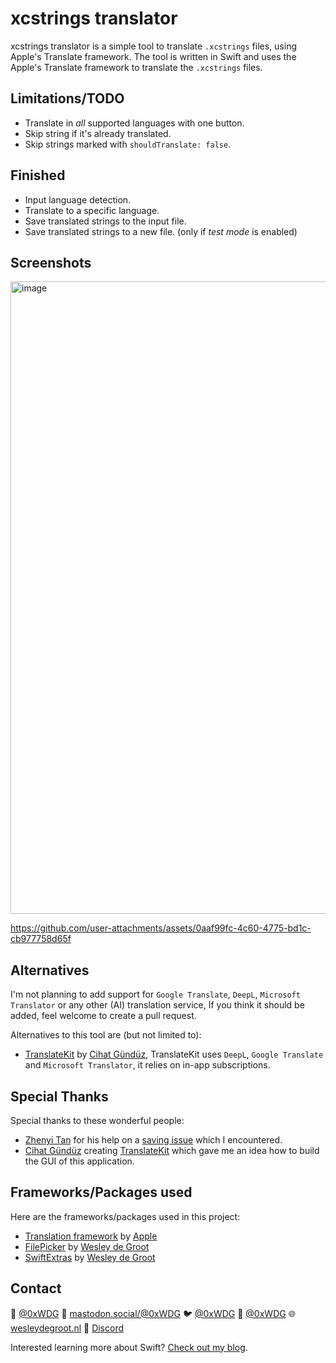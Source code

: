 # xcstrings translator

xcstrings translator is a simple tool to translate `.xcstrings` files, using Apple's Translate framework.
The tool is written in Swift and uses the Apple's Translate framework to translate the `.xcstrings` files.

## Limitations/TODO

- Translate in _all_ supported languages with one button.
- Skip string if it's already translated.
- Skip strings marked with `shouldTranslate: false`.

## Finished

- Input language detection.
- Translate to a specific language.
- Save translated strings to the input file.
- Save translated strings to a new file. (only if _test mode_ is enabled)

## Screenshots

<img width="1012" alt="image" src="https://github.com/user-attachments/assets/f4d1bb94-957c-40a8-a9c0-cb961047454a" />

https://github.com/user-attachments/assets/0aaf99fc-4c60-4775-bd1c-cb977758d65f

## Alternatives

I'm not planning to add support for `Google Translate`, `DeepL`, `Microsoft Translator` or any other (AI) translation service, If you think it should be added, feel welcome to create a pull request.

Alternatives to this tool are (but not limited to):
- [TranslateKit](https://translatekit.app) by [Cihat Gündüz](https://www.fline.dev/about/?ref=wesleydegroot.nl), TranslateKit uses `DeepL`, `Google Translate` and `Microsoft Translator`, it relies on in-app subscriptions.

## Special Thanks

Special thanks to these wonderful people:
- [Zhenyi Tan](https://andadinosaur.com) for his help on a [saving issue](https://mastodon.social/@zhenyi/113969196950076700) which I encountered.
- [Cihat Gündüz](https://www.fline.dev/about) creating [TranslateKit](https://translatekit.app) which gave me an idea how to build the GUI of this application.

## Frameworks/Packages used

Here are the frameworks/packages used in this project:
- [Translation framework](https://developer.apple.com/documentation/translation/) by [Apple](https://apple.com)
- [FilePicker](https://github.com/0xWDG/FilePicker) by [Wesley de Groot](https://wesleydegroot.nl)
- [SwiftExtras](https://github.com/0xWDG/SwiftExtras) by [Wesley de Groot](https://wesleydegroot.nl)

## Contact

🦋 [@0xWDG](https://bsky.app/profile/0xWDG.bsky.social)
🐘 [mastodon.social/@0xWDG](https://mastodon.social/@0xWDG)
🐦 [@0xWDG](https://x.com/0xWDG)
🧵 [@0xWDG](https://www.threads.net/@0xWDG)
🌐 [wesleydegroot.nl](https://wesleydegroot.nl)
🤖 [Discord](https://discordapp.com/users/918438083861573692)

Interested learning more about Swift? [Check out my blog](https://wesleydegroot.nl/blog/).
